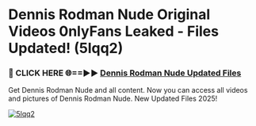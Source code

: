 # Dennis Rodman Nude Original Videos 0nlyFans Leaked - Files Updated! (5lqq2)

<h3>🔴 CLICK HERE 🌐==►► <a href="https://tinyurl.com/52m3yx9h" rel="nofollow">Dennis Rodman Nude Updated Files</a></h3>

Get Dennis Rodman Nude and all content. Now you can access all videos and pictures of Dennis Rodman Nude. New Updated Files 2025!

[![5lqq2](https://i.imgur.com/TnHtlc8.gif)](https://tinyurl.com/52m3yx9h)
